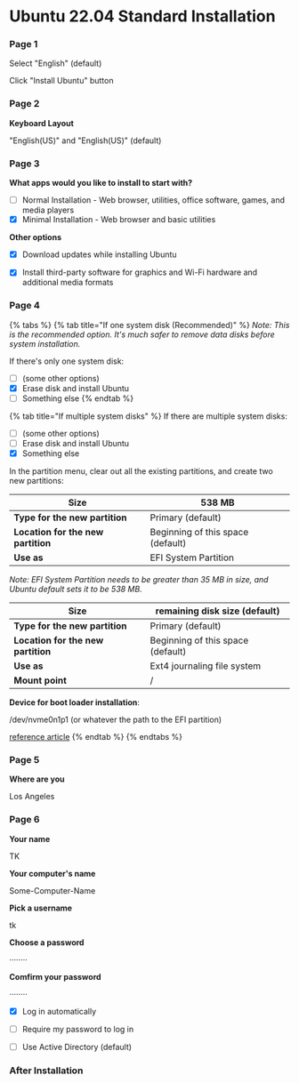 # Ubuntu 22.04 Standard Installation

### Page 1

Select "English" (default)

Click "Install Ubuntu" button



### Page 2

**Keyboard Layout**

"English(US)" and "English(US)" (default)



### Page 3

**What apps would you like to install to start with?**

* [ ] Normal Installation - Web browser, utilities, office software, games, and media players
* [x] Minimal Installation - Web browser and basic utilities

**Other options**

* [x] Download updates while installing Ubuntu
* [x] Install third-party software for graphics and Wi-Fi hardware and additional media formats



### Page 4

{% tabs %}
{% tab title="If one system disk (Recommended)" %}
_Note: This is the recommended option. It's much safer to remove data disks before system installation._



If there's only one system disk:

* [ ] (some other options)
* [x] Erase disk and install Ubuntu
* [ ] Something else
{% endtab %}

{% tab title="If multiple system disks" %}
If there are multiple system disks:

* [ ] (some other options)
* [ ] Erase disk and install Ubuntu
* [x] Something else

In the partition menu, clear out all the existing partitions, and create two new partitions:



| **Size**                           | 538 MB                            |
| ---------------------------------- | --------------------------------- |
| **Type for the new partition**     | Primary (default)                 |
| **Location for the new partition** | Beginning of this space (default) |
| **Use as**                         | EFI System Partition              |



_Note: EFI System Partition needs to be greater than 35 MB in size, and Ubuntu default sets it to be 538 MB._



| **Size**                           | remaining disk size (default)     |
| ---------------------------------- | --------------------------------- |
| **Type for the new partition**     | Primary (default)                 |
| **Location for the new partition** | Beginning of this space (default) |
| **Use as**                         | Ext4 journaling file system       |
| **Mount point**                    | /                                 |



**Device for boot loader installation**:

/dev/nvme0n1p1 (or whatever the path to the EFI partition)



[reference article](https://askubuntu.com/questions/343268/how-to-use-manual-partitioning-during-installation)
{% endtab %}
{% endtabs %}



### Page 5

**Where are you**

Los Angeles



### Page 6

**Your name**

TK

**Your computer's name**

Some-Computer-Name

**Pick a username**

tk

**Choose a password**

········

**Comfirm your password**

········

* [x] Log in automatically
* [ ] Require my password to log in



* [ ] Use Active Directory (default)



### After Installation



